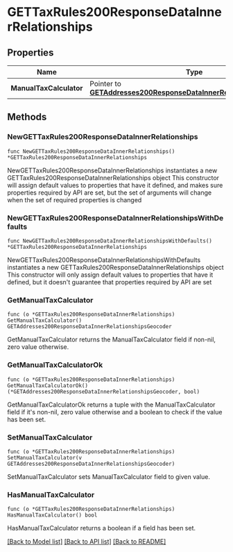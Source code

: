# GETTaxRules200ResponseDataInnerRelationships

## Properties

Name | Type | Description | Notes
------------ | ------------- | ------------- | -------------
**ManualTaxCalculator** | Pointer to [**GETAddresses200ResponseDataInnerRelationshipsGeocoder**](GETAddresses200ResponseDataInnerRelationshipsGeocoder.md) |  | [optional] 

## Methods

### NewGETTaxRules200ResponseDataInnerRelationships

`func NewGETTaxRules200ResponseDataInnerRelationships() *GETTaxRules200ResponseDataInnerRelationships`

NewGETTaxRules200ResponseDataInnerRelationships instantiates a new GETTaxRules200ResponseDataInnerRelationships object
This constructor will assign default values to properties that have it defined,
and makes sure properties required by API are set, but the set of arguments
will change when the set of required properties is changed

### NewGETTaxRules200ResponseDataInnerRelationshipsWithDefaults

`func NewGETTaxRules200ResponseDataInnerRelationshipsWithDefaults() *GETTaxRules200ResponseDataInnerRelationships`

NewGETTaxRules200ResponseDataInnerRelationshipsWithDefaults instantiates a new GETTaxRules200ResponseDataInnerRelationships object
This constructor will only assign default values to properties that have it defined,
but it doesn't guarantee that properties required by API are set

### GetManualTaxCalculator

`func (o *GETTaxRules200ResponseDataInnerRelationships) GetManualTaxCalculator() GETAddresses200ResponseDataInnerRelationshipsGeocoder`

GetManualTaxCalculator returns the ManualTaxCalculator field if non-nil, zero value otherwise.

### GetManualTaxCalculatorOk

`func (o *GETTaxRules200ResponseDataInnerRelationships) GetManualTaxCalculatorOk() (*GETAddresses200ResponseDataInnerRelationshipsGeocoder, bool)`

GetManualTaxCalculatorOk returns a tuple with the ManualTaxCalculator field if it's non-nil, zero value otherwise
and a boolean to check if the value has been set.

### SetManualTaxCalculator

`func (o *GETTaxRules200ResponseDataInnerRelationships) SetManualTaxCalculator(v GETAddresses200ResponseDataInnerRelationshipsGeocoder)`

SetManualTaxCalculator sets ManualTaxCalculator field to given value.

### HasManualTaxCalculator

`func (o *GETTaxRules200ResponseDataInnerRelationships) HasManualTaxCalculator() bool`

HasManualTaxCalculator returns a boolean if a field has been set.


[[Back to Model list]](../README.md#documentation-for-models) [[Back to API list]](../README.md#documentation-for-api-endpoints) [[Back to README]](../README.md)


